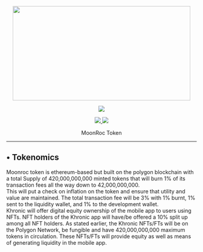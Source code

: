 <p align="center">
  <img src="https://moonroc.net/img/6.jpg" width="470" height="250">
</p>

<p align="center"><img src="https://img.shields.io/badge/Version-3.1-brightgreen"></p>
<p align="center">
  <a href="https://github.com/khronicai/moonroc">
    <img src="https://img.shields.io/github/followers/khronicai?label=Follow&style=social">
  </a>
  <a href="https://github.com/khronicai/moonroc">
    <img src="https://img.shields.io/github/stars/khronicai/moonroc?style=social">
  </a>
</p>
<p align="center">
  MoonRoc Token
</p>
<p align="center">
</p>

---

## • Tokenomics
Moonroc token is ethereum-based but built on the polygon blockchain with a total Supply of 420,000,000,000 minted tokens that will burn 1% of its transaction fees all the way down to 42,000,000,000.<br> 
This will put a check on inflation on the token and ensure that utility and value are maintained.
The total transaction fee will be 3% with 1% burnt, 1% sent to the liquidity wallet, and 1% to the development wallet.<br>
Khronic will offer digital equity ownership of the mobile app to users using NFTs. NFT holders of the Khronic app will have/be offered a 10% split up among all NFT holders. As stated earlier, the Khronic NFTs/FTs will be on the Polygon Network, be fungible and have 420,000,000,000 maximum tokens in circulation. These NFTs/FTs will provide equity as well as means of generating liquidity in the mobile app.
